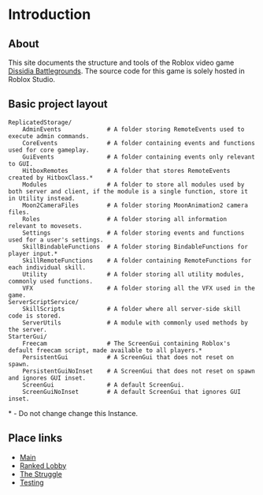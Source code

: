 # Introduction

## About
This site documents the structure and tools of the Roblox video game [Dissidia Battlegrounds](https://www.roblox.com/games/15352179962/Dissidia-Battlegrounds). The source code for this game is solely hosted in Roblox Studio.

## Basic project layout

    ReplicatedStorage/
        AdminEvents             # A folder storing RemoteEvents used to execute admin commands.
        CoreEvents              # A folder containing events and functions used for core gameplay.
        GuiEvents               # A folder containing events only relevant to GUI.
        HitboxRemotes           # A folder that stores RemoteEvents created by HitboxClass.*
        Modules                 # A folder to store all modules used by both server and client, if the module is a single function, store it in Utility instead.
        Moon2CameraFiles        # A folder storing MoonAnimation2 camera files.
        Roles                   # A folder storing all information relevant to movesets.
        Settings                # A folder storing events and functions used for a user's settings.
        SkillBindableFunctions  # A folder storing BindableFunctions for player input.*
        SkillRemoteFunctions    # A folder containing RemoteFunctions for each individual skill.
        Utility                 # A folder storing all utility modules, commonly used functions.
        VFX                     # A folder storing all the VFX used in the game.
    ServerScriptService/
        SkillScripts            # A folder where all server-side skill code is stored.
        ServerUtils             # A module with commonly used methods by the server.
    StarterGui/
        Freecam                 # The ScreenGui containing Roblox's default freecam script, made available to all players.*
        PersistentGui           # A ScreenGui that does not reset on spawn.
        PersistentGuiNoInset    # A ScreenGui that does not reset on spawn and ignores GUI inset.
        ScreenGui               # A default ScreenGui.
        ScreenGuiNoInset        # A default ScreenGui that ignores GUI inset.

\*  -   Do not change change this Instance.

## Place links
- [Main](https://www.roblox.com/games/15352179962/Dissidia-Battlegrounds)
- [Ranked Lobby](https://www.roblox.com/games/17232656581/Ranked-Lobby)
- [The Struggle](https://www.roblox.com/games/17277500706/The-Struggle)
- [Testing](https://www.roblox.com/games/17383720881/Testing)